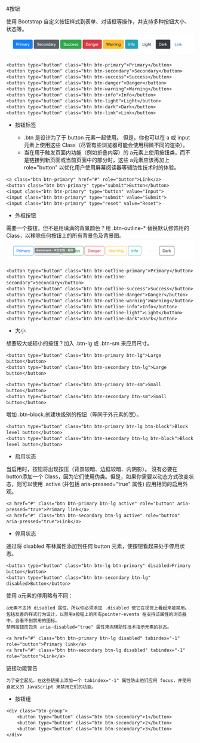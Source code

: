 #按钮

使用 Bootstrap 自定义按钮样式到表单、对话框等操作，并支持多种按钮大小、状态等。
![tupian](../images/1.png)
```
<button type="button" class="btn btn-primary">Primary</button>
<button type="button" class="btn btn-secondary">Secondary</button>
<button type="button" class="btn btn-success">Success</button>
<button type="button" class="btn btn-danger">Danger</button>
<button type="button" class="btn btn-warning">Warning</button>
<button type="button" class="btn btn-info">Info</button>
<button type="button" class="btn btn-light">Light</button>
<button type="button" class="btn btn-dark">Dark</button>
<button type="button" class="btn btn-link">Link</button>
```

* 按钮标签
	
	- .btn 是设计为了于 button 元素一起使用。 但是，你也可以在 a 或 input 元素上使用这些 Class（尽管有些浏览器可能会使用稍微不同的渲染）。
	- 当在用于触发页面内功能（例如折叠内容）的 a元素上使用按钮类，而不是链接到新页面或当前页面中的部分时，这些 a元素应该再加上 role="button" 以优化用户使用屏幕阅读器等辅助性技术时的体验。
```
<a class="btn btn-primary" href="#" role="button">Link</a>
<button class="btn btn-primary" type="submit">Button</button>
<input class="btn btn-primary" type="button" value="Input">
<input class="btn btn-primary" type="submit" value="Submit">
<input class="btn btn-primary" type="reset" value="Reset">
```

* 外框按钮

需要一个按钮，但不是用填满的背景颜色？用 .btn-outline-* 替换默认修饰用的 Class，以移除任何按钮上的所有背景色及背景图。
![tupian](../images/2.png)
```
<button type="button" class="btn btn-outline-primary">Primary</button>
<button type="button" class="btn btn-outline-secondary">Secondary</button>
<button type="button" class="btn btn-outline-success">Success</button>
<button type="button" class="btn btn-outline-danger">Danger</button>
<button type="button" class="btn btn-outline-warning">Warning</button>
<button type="button" class="btn btn-outline-info">Info</button>
<button type="button" class="btn btn-outline-light">Light</button>
<button type="button" class="btn btn-outline-dark">Dark</button>
```

* 大小

想要较大或较小的按钮？加入 .btn-lg 或 .btn-sm 来应用尺寸。
```
<button type="button" class="btn btn-primary btn-lg">Large button</button>
<button type="button" class="btn btn-secondary btn-lg">Large button</button>
 ```
```
<button type="button" class="btn btn-primary btn-sm">Small button</button>
<button type="button" class="btn btn-secondary btn-sm">Small button</button>
```

增加 .btn-block.创建块级别的按钮（等同于外元素的宽）。
```
<button type="button" class="btn btn-primary btn-lg btn-block">Block level button</button>
<button type="button" class="btn btn-secondary btn-lg btn-block">Block level button</button>
```

* 启用状态

当启用时，按钮将出现按压（背景较暗、边框较暗、内阴影）。 沒有必要在 button添加一个 Class，因为它们使用伪类。但是，如果你需要以动态方式改变状态，则可以使用 .active (并包括 aria-pressed="true" 属性) 应用相同的启用外观。
```
<a href="#" class="btn btn-primary btn-lg active" role="button" aria-pressed="true">Primary link</a>
<a href="#" class="btn btn-secondary btn-lg active" role="button" aria-pressed="true">Link</a>
```


* 停用状态

通过将 disabled 布林属性添加到任何 button 元素，使按钮看起来处于停用状态。
```
<button type="button" class="btn btn-lg btn-primary" disabled>Primary button</button>
<button type="button" class="btn btn-secondary btn-lg" disabled>Button</button>
```
使用 a元素的停用略有不同：

	a元素不支持 disabled 属性，所以你必须添加 .disabled 使它在视觉上看起来被禁用。
	包括友善的样式行为设计，以禁用a按钮上的所有pointer-events 在支持该属性的浏览器中，会看不到禁用的图标。
	禁用按钮应包含 aria-disabled="true" 属性来向辅助性技术指示元素的状态。
```
<a href="#" class="btn btn-primary btn-lg disabled" tabindex="-1" role="button">Primary link</a>
<a href="#" class="btn btn-secondary btn-lg disabled" tabindex="-1" role="button">Link</a>
```

链接功能警告

	为了安全起见，在这些链接上添加一个 tabindex="-1" 属性防止他们应用 focus，并使用自定义的 JavaScript 来禁用它们的功能。

* 按钮组
```
<div class="btn-group">
    <button type="button" class="btn btn-secondary">1</button>
    <button type="button" class="btn btn-secondary">2</button>
    <button type="button" class="btn btn-secondary">3</button>
</div>
```